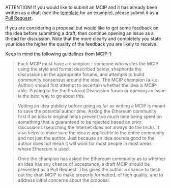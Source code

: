 
ATTENTION! If you would like to submit an MCIP and it has already been written as a draft (see the [template](https://github.com/ethereum/MCIPs/blob/master/mcip-x.md) for an example), please submit it as a [Pull Request](https://github.com/musicoin/MCIPs/pulls).

If you are considering a proposal but would like to get some feedback on the idea before submitting a draft, then continue opening an Issue as a thread for discussion.  Note that the more clearly and completely you state your idea the higher the quality of the feedback you are likely to receive.

Keep in mind the following guidelines from [MCIP-1](https://github.com/musicoin/MCIPs/blob/master/MCIPS/MCIP-1.md):

> Each MCIP must have a champion - someone who writes the MCIP using the style and format described below, shepherds the discussions in the appropriate forums, and attempts to build community consensus around the idea. The MCIP champion (a.k.a. Author) should first attempt to ascertain whether the idea is MCIP-able. Posting to the the Protocol Discussion forum or opening an Issue is the best way to go about this.

> Vetting an idea publicly before going as far as writing a MCIP is meant to save the potential author time. Asking the Ethereum community first if an idea is original helps prevent too much time being spent on something that is guaranteed to be rejected based on prior discussions (searching the Internet does not always do the trick). It also helps to make sure the idea is applicable to the entire community and not just the author. Just because an idea sounds good to the author does not mean it will work for most people in most areas where Ethereum is used.

> Once the champion has asked the Ethereum community as to whether an idea has any chance of acceptance, a draft MCIP should be presented as a Pull Request. This gives the author a chance to flesh out the draft MCIP to make properly formatted, of high quality, and to address initial concerns about the proposal.
